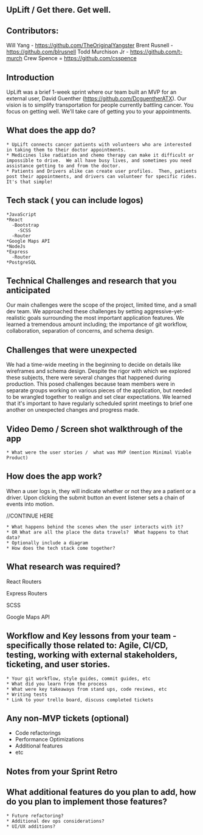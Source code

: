 ## UpLift / Get there.  Get well.

## Contributors:
Will Yang - https://github.com/TheOriginalYangster
Brent Rusnell - https://github.com/blrusnell
Todd Murchison Jr - https://github.com/t-murch
Crew Spence = https://github.com/csspence

## Introduction

UpLift was a brief 1-week sprint where our team built an MVP for an external user, David Guenther (https://github.com/DcguentherATX).  Our vision is to simplify transportation for people currently battling cancer.  You focus on getting well.  We'll take care of getting you to your appointments.

## What does the app do? 

    * UpLift connects cancer patients with volunteers who are interested in taking them to their doctor appointments.
    * Medicines like radiation and chemo therapy can make it difficult or impossible to drive.  We all have busy lives, and sometimes you need assistance getting to and from the doctor.
    * Patients and Drivers alike can create user profiles.  Then, patients post their appointments, and drivers can volunteer for specific rides.  It's that simple!

## Tech stack ( you can include logos)
    *JavaScript
    *React
      -Bootstrap
        -SCSS
      -Router
    *Google Maps API
    *NodeJs
    *Express
      -Router
    *PostgreSQL

## Technical Challenges and research that you anticipated
Our main challenges were the scope of the project, limited time, and a small dev team.  We approached these challenges by setting aggressive-yet-realistic goals surrounding the most important application features.  We learned a tremendous amount including; the importance of git workflow, collaboration, separation of concerns, and schema design.  
  
## Challenges that were unexpected
We had a time-wide meeting in the beginning to decide on details like wireframes and schema design.  Despite the rigor with which we explored these subjects, there were several changes that happened during production.  This posed challenges because team members were in separate groups working on various pieces of the application, but needed to be wrangled together to realign and set clear expectations.  We learned that it's important to have regularly scheduled sprint meetings to brief one another on unexpected changes and progress made.
  
## Video Demo / Screen shot walkthrough of the app

    * What were the user stories /  what was MVP (mention Minimal Viable Product)
  
## How does the app work?
When a user logs in, they will indicate whether or not they are a patient or a driver.  Upon clicking the submit button an event listener sets a chain of events into motion.

//CONTINUE HERE

    * What happens behind the scenes when the user interacts with it? 
    * OR What are all the place the data travels?  What happens to that data?
    * Optionally include a diagram
    * How does the tech stack come together?

## What research was required?
React Routers

Express Routers

SCSS

Google Maps API


## Workflow and Key lessons from your team - specifically those related to: Agile, CI/CD, testing, working with external stakeholders, ticketing, and user stories.

    * Your git workflow, style guides, commit guides, etc
    * What did you learn from the process
    * What were key takeaways from stand ups, code reviews, etc
    * Writing tests
    * Link to your trello board, discuss completed tickets

## Any non-MVP tickets (optional)

 - Code refactorings
 - Performance Optimizations
 - Additional features
 - etc

## Notes from your Sprint Retro



## What additional features do you plan to add, how do you plan to implement those features?

    * Future refactoring?
    * Additional dev ops considerations?
    * UI/UX additions?
